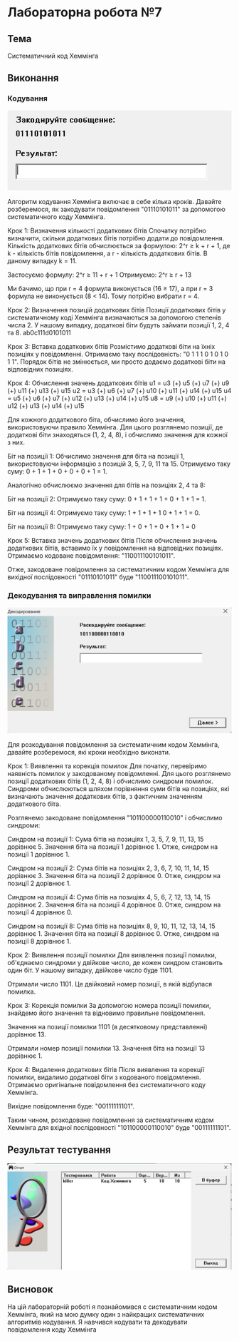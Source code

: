 # Лабораторна робота №7

## Тема

Систематичний код Хеммінга

## Виконання

### Кодування

![encode](assets/encode.png)

Алгоритм кодування Хеммінга включає в себе кілька кроків. Давайте розберемося, як закодувати повідомлення "01110101011" за допомогою систематичного коду Хеммінга.

Крок 1: Визначення кількості додаткових бітів
Спочатку потрібно визначити, скільки додаткових бітів потрібно додати до повідомлення. Кількість додаткових бітів обчислюється за формулою: 2^r ≥ k + r + 1, де k - кількість бітів повідомлення, а r - кількість додаткових бітів. В даному випадку k = 11.

Застосуємо формулу: 2^r ≥ 11 + r + 1
Отримуємо: 2^r ≥ r + 13

Ми бачимо, що при r = 4 формула виконується (16 ≥ 17), а при r = 3 формула не виконується (8 < 14). Тому потрібно вибрати r = 4.

Крок 2: Визначення позицій додаткових бітів
Позиції додаткових бітів у систематичному коді Хеммінга визначаються за допомогою степенів числа 2. У нашому випадку, додаткові біти будуть займати позиції 1, 2, 4 та 8. ab0c111d0101011

Крок 3: Вставка додаткових бітів
Розмістимо додаткові біти на їхніх позиціях у повідомленні. Отримаємо таку послідовність: "0 1 1 1 0 1 0 1 0 1 1". Порядок бітів не змінюється, ми просто додаємо додаткові біти на відповідних позиціях.

Крок 4: Обчислення значень додаткових бітів
u1 =  u3  (+) u5  (+) u7  (+) u9  (+) u11  (+) u13 (+) u15
u2 =  u3  (+) u6  (+) u7  (+) u10  (+) u11  (+) u14 (+) u15
u4 =  u5  (+) u6  (+) u7  (+) u12  (+) u13  (+) u14 (+) u15
u8 =  u9  (+) u10  (+) u11  (+) u12  (+) u13   (+) u14 (+) u15

Для кожного додаткового біта, обчислимо його значення, використовуючи правило Хеммінга. Для цього розглянемо позиції, де додаткові біти знаходяться (1, 2, 4, 8), і обчислимо значення для кожної з них.

Біт на позиції 1:
Обчислимо значення для біта на позиції 1, використовуючи інформацію з позицій 3, 5, 7, 9, 11 та 15.
Отримуємо таку суму: 0 + 1 + 1 + 0 + 0 + 0 + 1 = 1.

Аналогічно обчислюємо значення для бітів на позиціях 2, 4 та 8:

Біт на позиції 2:
Отримуємо таку суму: 0 + 1 + 1 + 1 + 0 + 1 + 1 = 1.

Біт на позиції 4:
Отримуємо таку суму: 1 + 1 + 1 + 1 0 + 1 + 1 = 0.

Біт на позиції 8:
Отримуємо таку суму: 1 + 0 + 1 + 0 + 1 + 1 = 0

Крок 5: Вставка значень додаткових бітів
Після обчислення значень додаткових бітів, вставимо їх у повідомлення на відповідних позиціях.
Отримаємо кодоване повідомлення: "110011100101011".

Отже, закодоване повідомлення за систематичним кодом Хеммінга для вихідної послідовності "01110101011" буде "110011100101011".

### Декодування та виправлення помилки

![decode](assets/decode.png)

Для розкодування повідомлення за систематичним кодом Хеммінга, давайте розберемося, які кроки необхідно виконати.

Крок 1: Виявлення та корекція помилок
Для початку, перевіримо наявність помилок у закодованому повідомленні. Для цього розглянемо позиції додаткових бітів (1, 2, 4, 8) і обчислимо синдроми помилок. Синдроми обчислюються шляхом порівняння суми бітів на позиціях, які визначають значення додаткових бітів, з фактичним значенням додаткового біта.

Розглянемо закодоване повідомлення "101100000110010" і обчислимо синдроми:

Синдром на позиції 1:
Сума бітів на позиціях 1, 3, 5, 7, 9, 11, 13, 15 дорівнює 5. Значення біта на позиції 1 дорівнює 1.
Отже, синдром на позиції 1 дорівнює 1.

Синдром на позиції 2:
Сума бітів на позиціях 2, 3, 6, 7, 10, 11, 14, 15 дорівнює 3. Значення біта на позиції 2 дорівнює 0.
Отже, синдром на позиції 2 дорівнює 1.

Синдром на позиції 4:
Сума бітів на позиціях 4, 5, 6, 7, 12, 13, 14, 15 дорівнює 2. Значення біта на позиції 4 дорівнює 0.
Отже, синдром на позиції 4 дорівнює 0.

Синдром на позиції 8:
Сума бітів на позиціях 8, 9, 10, 11, 12, 13, 14, 15 дорівнює 1. Значення біта на позиції 8 дорівнює 0.
Отже, синдром на позиції 8 дорівнює 1.

Крок 2: Виявлення позиції помилки
Для виявлення позиції помилки, об'єднаємо синдроми у двійкове число, де кожен синдром становить один біт. У нашому випадку, двійкове число буде 1101.

Отримали число 1101. Це двійковий номер позиції, в якій відбулася помилка.

Крок 3: Корекція помилки
За допомогою номера позиції помилки, знайдемо його значення та відновимо правильне повідомлення.

Значення на позиції помилки 1101 (в десятковому представленні) дорівнює 13.

Отримали номер позиції помилки 13. Значення біта на позиції 13 дорівнює 1.

Крок 4: Видалення додаткових бітів
Після виявлення та корекції помилки, видалимо додаткові біти з кодованого повідомлення. Отримаємо оригінальне повідомлення без систематичного коду Хеммінга.

Вихідне повідомлення буде: "00111111101".

Таким чином, розкодоване повідомлення за систематичним кодом Хеммінга для вхідної послідовності "101100000110010" буде "00111111101".

## Результат тестування

![result](assets/result.png)

## Висновок

На цій лабораторній роботі я познайомився с систематичним кодом Хеммінга, який на мою думку один з найкращих систематичних алгоритмів кодування. Я навчився кодувати та декодувати повідомлення коду Хеммінга
